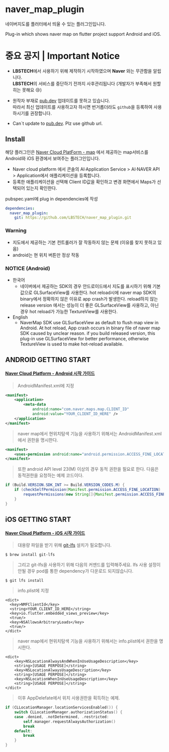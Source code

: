 # naver_map_plugin

네이버지도를 플러터에서 띄울 수 있는 플러그인입니다. 

Plug-in which shows naver map on flutter project support Android and iOS.

# **중요 공지** | Important Notice

* **LBSTECH**에서 사용하기 위해 제작하기 시작하였으며 **Naver** 와는 무관함을 알립니다.   
    **LBSTECH**의 서비스를 중단하기 전까지 사후관리됩니다 (개발자가 부족해서 원할히는 못해요 :cry:)
    
    
* 원작자 부재로 [pub.dev](https://pub.dev/packages/naver_map_plugin) 업데이트를 못하고 있습니다.   
    따라서 최신 업데이트를 사용하고자 하시면 번거롭더라도 ```github```을 등록하여 사용하시기를 권장합니다.   
    
* Can`t update to [pub.dev](https://pub.dev/packages/naver_map_plugin). Plz use github url.    

## Install

해당 플러그인은 [Naver Cloud PlatForm - map][L1] 에서 제공하는 map서비스를 Android와 iOS 환경에서 보여주는 플러그인입니다. 

[L1]: https://docs.ncloud.com/ko/naveropenapi_v3/maps/overview.html

- Naver cloud platform 에서 콘솔의 AI·Application Service > AI·NAVER API > Application에서 애플리케이션을 등록합니다.
- 등록한 애플리케이션을 선택해 Client ID값을 확인하고 변경 화면에서 Maps가 선택되어 있는지 확인한다.

pubspec.yaml에 plug in dependencies에 작성

``` yaml
dependencies:
  naver_map_plugin:
    git: https://github.com/LBSTECH/naver_map_plugin.git
```


### Warning
 - 지도에서 제공하는 기본 컨트롤러가 잘 작동하지 않는 문제 (이유를 찾지 못하고 있음)
 - android는 현 위치 버튼만 정상 작동
  
### NOTICE (Android) 
- 한국어
    - 네이버에서 제공하는 SDK의 경우 안드로이드에서 지도를 표시하기 위해 기본값으로 GLSurfaceView를 사용한다.
    hot reload시에 naver map SDK의 binary에서 정확하지 않은 이유로 app crash가 발생한다. 
    reload하지 않는 release version 에서는 성능이 더 좋은 GLSurfaceView를 사용하고, 아닌 경우 hot reload가 가능한 
    TextureView를 사용한다. 
- English
    - NaverMap SDK use GLSurfaceView as default to flush map view in Android. 
    At hot reload, App crash occurs in binary file of naver map SDK caused by unclear reason.
    if you build released version, this plug-in use GLSurfaceView for better performance, 
    otherwise TextureView is used to make hot-reload available.

## ANDROID GETTING START

#### [Naver Cloud Platform - Android 시작 가이드](https://docs.ncloud.com/ko/naveropenapi_v3/maps/android-sdk/v3/start.html)

> AndroidManifest.xml에 지정
``` xml
<manifest>
    <application>
        <meta-data
            android:name="com.naver.maps.map.CLIENT_ID"
            android:value="YOUR_CLIENT_ID_HERE" />
    </application>
</manifest>
```

> naver map에서 현위치탐색 기능을 사용하기 위해서는 AndroidManifest.xml에서 권한을 명시한다.
``` xml
<manifest>
    <uses-permission android:name="android.permission.ACCESS_FINE_LOCATION"/>
</manifest>
```

> 또한 android API level 23(M) 이상의 경우 동적 권한을 필요로 한다. 다음은 동적권한을 요청하는 예제 코드이다.
``` java
if (Build.VERSION.SDK_INT >= Build.VERSION_CODES.M) {
    if (checkSelfPermission(Manifest.permission.ACCESS_FINE_LOCATION) != PackageManager.PERMISSION_GRANTED) {
        requestPermissions(new String[]{Manifest.permission.ACCESS_FINE_LOCATION}, 0);
    }
}
```

## iOS GETTING START

#### [Naver Cloud Platform - iOS 시작 가이드](https://docs.ncloud.com/ko/naveropenapi_v3/maps/ios-sdk/v3/start.html)

> 대용량 파일을 받기 위해 [git-lfs][L2] 설치가 필요합니다.

[L2]: https://git-lfs.github.com/

```
$ brew install git-lfs
```

> 그리고 git-lfs을 사용하기 위해 다음의 커맨드를 입력해주세요. lfs 사용 설정이 안될 경우 pod를 통한 dependency가 다운로드 되지않습니다.

```
$ git lfs install
```

> info.plist에 지정
``` 
<dict>
  <key>NMFClientId</key>
  <string>YOUR_CLIENT_ID_HERE</string>
  <key>io.flutter.embedded_views_preview</key>
  <true/>
  <key>NSAllowsArbitraryLoads</key>
  <true/>
</dict>
```

> naver map에서 현위치탐색 기능을 사용하기 위해서는 info.plist에서 권한을 명시한다.
``` 
<dict>
    <key>NSLocationAlwaysAndWhenInUseUsageDescription</key>
	<string>[USAGE PERPOSE]</string>
	<key>NSLocationAlwaysUsageDescription</key>
	<string>[USAGE PERPOSE]</string>
	<key>NSLocationWhenInUseUsageDescription</key>
	<string>[USAGE PERPOSE]</string>
</dict>
```


> 이후 AppDelefate에서 위치 사용권한을 획득하는 예제.
``` swift
if (CLLocationManager.locationServicesEnabled()) {
    switch CLLocationManager.authorizationStatus() {
    case .denied, .notDetermined, .restricted:
        self.manager.requestAlwaysAuthorization()
        break
    default:
        break
    }
}       
```
